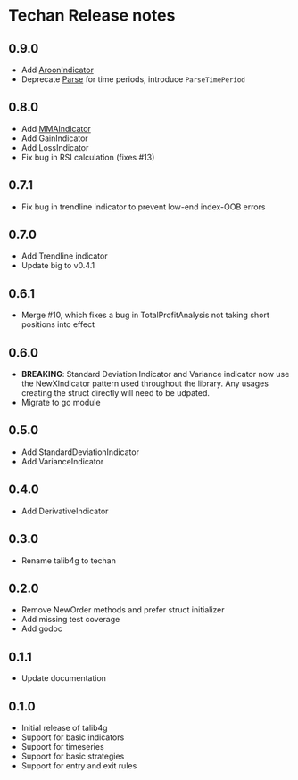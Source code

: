 # Techan Release notes

## 0.9.0
* Add [AroonIndicator](https://www.investopedia.com/terms/a/aroon.asp)
* Deprecate [Parse](https://godoc.org/github.com/sdcoffey/techan#Parse) for time periods, introduce `ParseTimePeriod`

## 0.8.0
* Add [MMAIndicator](https://en.wikipedia.org/wiki/Moving_average#Modified_moving_average)
* Add GainIndicator
* Add LossIndicator
* Fix bug in RSI calculation (fixes #13)

## 0.7.1
* Fix bug in trendline indicator to prevent low-end index-OOB errors

## 0.7.0
* Add Trendline indicator
* Update big to v0.4.1

## 0.6.1
* Merge #10, which fixes a bug in TotalProfitAnalysis not taking short positions into effect

## 0.6.0
* **BREAKING**: Standard Deviation Indicator and Variance indicator now use the NewXIndicator pattern used throughout the library. Any usages creating the struct directly will need to be udpated.
* Migrate to go module

## 0.5.0
* Add StandardDeviationIndicator
* Add VarianceIndicator

## 0.4.0
* Add DerivativeIndicator

## 0.3.0
* Rename talib4g to techan

## 0.2.0
* Remove NewOrder methods and prefer struct initializer
* Add missing test coverage
* Add godoc

## 0.1.1
* Update documentation

## 0.1.0
* Initial release of talib4g
* Support for basic indicators
* Support for timeseries
* Support for basic strategies
* Support for entry and exit rules
